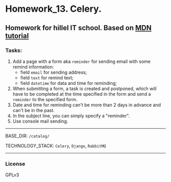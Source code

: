 # Homework_13. Celery.

Homework for hillel IT school. 
Based on [MDN tutorial](https://developer.mozilla.org/en-US/docs/Learn/Server-side/Django/Tutorial_local_library_website)
---------------------

### Tasks:

1. Add a page with a form aka `reminder` for sending email with some remind information:
   - field `email` for sending address;
   - field `text` for remind text;
   - field `datetime` for data and time for reminding;
2. When submitting a form, a task is created and postponed, 
   which will have to be completed at the time specified in the form and send a `reminder` to the specified form.
3. Date and time for reminding can't be more than 2 days in advance and can't be in the past.
4. In the subject line, you can simply specify a "reminder".
5. Use console mail sending.

---------------------
BASE_DIR: `/catalog/`

TECHNOLOGY_STACK: `Celery`, `Django`, `RabbitMQ`

---------------------

### License

GPLv3
